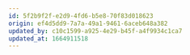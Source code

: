 ```yaml
---
id: 5f2b9f2f-e2d9-4fd6-b5e8-70f83d018623
origin: ef4d5dd9-7a7a-49a1-9461-6aceb648a382
updated_by: c10c1599-a925-4e29-b45f-a4f9934c1ca7
updated_at: 1664911518
---
```

